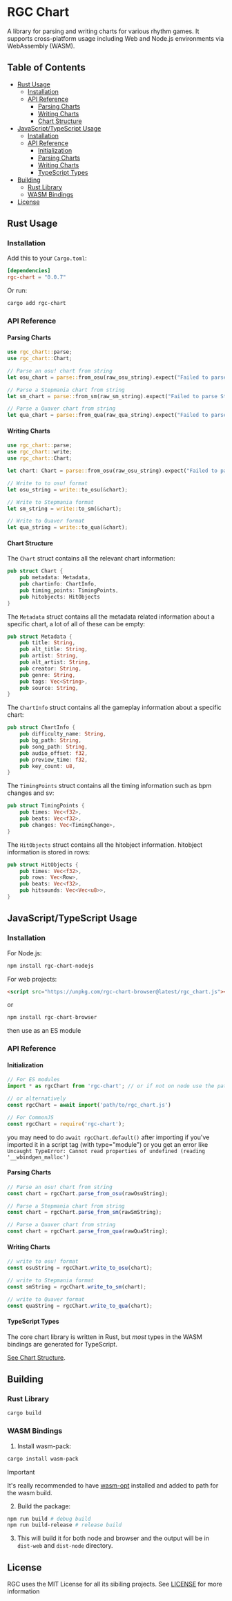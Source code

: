 # RGC Chart
A library for parsing and writing charts for various rhythm games. It supports cross-platform usage including Web and Node.js environments via WebAssembly (WASM).

## Table of Contents

- [Rust Usage](#rust-usage)
    - [Installation](#installation)
    - [API Reference](#api-reference)
        - [Parsing Charts](#parsing-charts)
        - [Writing Charts](#writing-charts)
        - [Chart Structure](#chart-structure)
- [JavaScript/TypeScript Usage](#javascripttypescript-usage)
    - [Installation](#installation-1)
    - [API Reference](#api-reference-1)
        - [Initialization](#initialization)
        - [Parsing Charts](#parsing-charts-1)
        - [Writing Charts](#writing-charts-1)
        - [TypeScript Types](#typescript-types)
- [Building](#building)
    - [Rust Library](#rust-library)
    - [WASM Bindings](#wasm-bindings)
- [License](#license)

## Rust Usage

### Installation
Add this to your `Cargo.toml`:
```toml
[dependencies]
rgc-chart = "0.0.7"
```

Or run:
```sh
cargo add rgc-chart
```

### API Reference

#### Parsing Charts
```rust
use rgc_chart::parse;
use rgc_chart::Chart;

// Parse an osu! chart from string
let osu_chart = parse::from_osu(raw_osu_string).expect("Failed to parse osu! chart");

// Parse a Stepmania chart from string
let sm_chart = parse::from_sm(raw_sm_string).expect("Failed to parse Stepmania chart");

// Parse a Quaver chart from string
let qua_chart = parse::from_qua(raw_qua_string).expect("Failed to parse Quaver chart");
```

#### Writing Charts
```rust
use rgc_chart::parse;
use rgc_chart::write;
use rgc_chart::Chart;

let chart: Chart = parse::from_osu(raw_osu_string).expect("Failed to parse osu! chart");

// Write to to osu! format
let osu_string = write::to_osu(&chart);

// Write to Stepmania format
let sm_string = write::to_sm(&chart);

// Write to Quaver format
let qua_string = write::to_qua(&chart);
```

#### Chart Structure
The `Chart` struct contains all the relevant chart information:
```rust
pub struct Chart {
    pub metadata: Metadata,
    pub chartinfo: ChartInfo,
    pub timing_points: TimingPoints,
    pub hitobjects: HitObjects
}
```
The `Metadata` struct contains all the metadata related information about a specific chart, a lot of all of these can be empty:
```rust
pub struct Metadata {
    pub title: String,
    pub alt_title: String,
    pub artist: String,
    pub alt_artist: String,
    pub creator: String,
    pub genre: String,
    pub tags: Vec<String>,
    pub source: String,
}
```
The `ChartInfo` struct contains all the gameplay information about a specific chart:
```rust
pub struct ChartInfo {
    pub difficulty_name: String,
    pub bg_path: String,
    pub song_path: String,
    pub audio_offset: f32,
    pub preview_time: f32,
    pub key_count: u8,
}
```
The `TimingPoints` struct contains all the timing information such as bpm changes and sv:
```rust
pub struct TimingPoints {
    pub times: Vec<f32>,
    pub beats: Vec<f32>,
    pub changes: Vec<TimingChange>,
}
```
The `HitObjects` struct contains all the hitobject information.
hitobject information is stored in rows:
```rust
pub struct HitObjects {
    pub times: Vec<f32>,
    pub rows: Vec<Row>,
    pub beats: Vec<f32>,
    pub hitsounds: Vec<Vec<u8>>,
}
````

## JavaScript/TypeScript Usage

### Installation
For Node.js:
```sh
npm install rgc-chart-nodejs
```

For web projects:
```html
<script src="https://unpkg.com/rgc-chart-browser@latest/rgc_chart.js"></script>
```
or
```javascript
npm install rgc-chart-browser
```
then use as an ES module

### API Reference

#### Initialization
```javascript
// For ES modules
import * as rgcChart from 'rgc-chart'; // or if not on node use the path to rgc_chart.js

// or alternatively
const rgcChart = await import('path/to/rgc_chart.js')

// For CommonJS
const rgcChart = require('rgc-chart');
```

you may need to do ``await rgcChart.default()`` after importing if you've imported it in a script tag (with type="module") or you get an error like ``Uncaught TypeError: Cannot read properties of undefined (reading '__wbindgen_malloc')``

#### Parsing Charts
```javascript
// Parse an osu! chart from string
const chart = rgcChart.parse_from_osu(rawOsuString);

// Parse a Stepmania chart from string
const chart = rgcChart.parse_from_sm(rawSmString);

// Parse a Quaver chart from string
const chart = rgcChart.parse_from_qua(rawQuaString);
```

#### Writing Charts
```javascript
// write to osu! format
const osuString = rgcChart.write_to_osu(chart);

// write to Stepmania format
const smString = rgcChart.write_to_sm(chart);

// write to Quaver format
const quaString = rgcChart.write_to_qua(chart);
```

#### TypeScript Types
The core chart library is written in Rust, but *most* types in the WASM bindings are generated for TypeScript.

[See Chart Structure](#chart-structure).
## Building

### Rust Library
```sh
cargo build
```

### WASM Bindings
1. Install wasm-pack:
```sh
cargo install wasm-pack
```
> [!IMPORTANT]  
> It's really recommended to have [wasm-opt](https://github.com/WebAssembly/binaryen) installed and added to path for the wasm build.

2. Build the package:
```sh
npm run build # debug build
npm run build-release # release build
```

3. This will build it for both node and browser and the output will be in `dist-web` and `dist-node` directory.

## License
RGC uses the MIT License for all its sibiling projects.
See [LICENSE](https://github.com/menvae/RGC-Chart/blob/master/LICENSE) for more information
